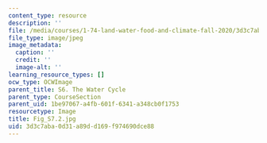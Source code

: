 ```yaml
---
content_type: resource
description: ''
file: /media/courses/1-74-land-water-food-and-climate-fall-2020/3d3c7aba0d31a89dd169f974690dce88_Fig_S7.2.jpg
file_type: image/jpeg
image_metadata:
  caption: ''
  credit: ''
  image-alt: ''
learning_resource_types: []
ocw_type: OCWImage
parent_title: S6. The Water Cycle
parent_type: CourseSection
parent_uid: 1be97067-a4fb-601f-6341-a348cb0f1753
resourcetype: Image
title: Fig_S7.2.jpg
uid: 3d3c7aba-0d31-a89d-d169-f974690dce88
---
```


